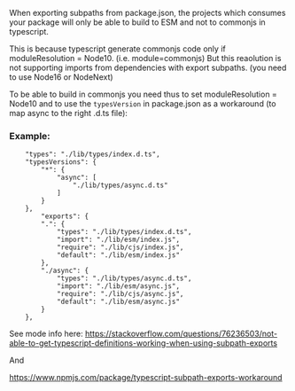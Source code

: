 When exporting subpaths from package.json, the projects which consumes your package will only be able to build to ESM and not to commonjs in typescript. 

This is because typescript generate commonjs code only if moduleResolution = Node10. (i.e. module=commonjs)
But this reaolution is not supporting imports from dependencies with export subpaths. (you need to use Node16 or NodeNext)

To be able to build in commonjs you need thus to set moduleResolution = Node10 and to use the `typesVersion` in package.json as a workaround (to map async to the right .d.ts file):

### Example: 
```    
    "types": "./lib/types/index.d.ts",
    "typesVersions": {
        "*": {
            "async": [
                "./lib/types/async.d.ts"
            ]
        }
    },
        "exports": {
        ".": {
            "types": "./lib/types/index.d.ts",
            "import": "./lib/esm/index.js",
            "require": "./lib/cjs/index.js",
            "default": "./lib/esm/index.js"
        },
        "./async": {
            "types": "./lib/types/async.d.ts",
            "import": "./lib/esm/async.js",
            "require": "./lib/cjs/async.js",
            "default": "./lib/esm/async.js"
        }
    },
```

See mode info here:
https://stackoverflow.com/questions/76236503/not-able-to-get-typescript-definitions-working-when-using-subpath-exports

And

https://www.npmjs.com/package/typescript-subpath-exports-workaround

